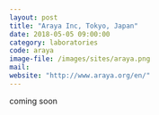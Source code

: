 ```yaml
---
layout: post
title: "Araya Inc, Tokyo, Japan"
date: 2018-05-05 09:00:00
category: laboratories
code: araya
image-file: /images/sites/araya.png
mail:
website: "http://www.araya.org/en/"
---
```

coming soon
